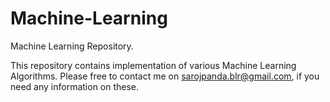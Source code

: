 # Machine-Learning
Machine Learning Repository.

This repository contains implementation of various Machine Learning Algorithms.
Please free to contact me on sarojpanda.blr@gmail.com, if you need any information on these.
